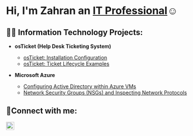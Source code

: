 <h1>Hi, I'm Zahran an <a href=https://www.linkedin.com/in/zahran-yousuff-665a6b262/>IT Professional</a>☺</h1>

<h2>👨‍💻 Information Technology Projects:</h2>

- <b>osTicket (Help Desk Ticketing System)</b>
  
  - [osTicket: Installation Configuration](https://github.com/zahran/post-install-config)
  - [osTicket: Ticket Lifecycle Examples](https://github.com/zaharn/ticket-lifecycle)
- <b>Microsoft Azure</b>
  - [Configuring  Active Directory within Azure VMs](https://github.com/zahranyousuff/os-ticket-)
  - [Network Security Groups (NSGs) and Inspecting Network Protocols](https://github.com/zahranyousuff/Network-Protocols-/blob/main/README.md)

<h2>🤳Connect with me:</h2>


[<img align="left" alt="Zahran | LinkedIn" width="22px" src="https://cdn.jsdelivr.net/npm/simple-icons@v3/icons/linkedin.svg" />][linkedin]


[linkedin]: https://www.linkedin.com/in/zahran-yousuff-665a6b262/
